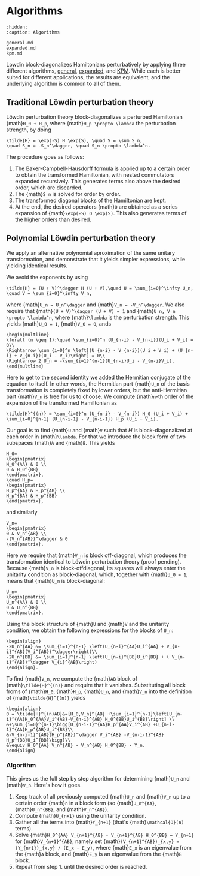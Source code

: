 # Algorithms

```{toctree}
:hidden:
:caption: Algorithms

general.md
expanded.md
kpm.md
```

Lowdin block-diagonalizes Hamiltonians perturbatively by applying three different
algorithms, [general](general.md), [expanded](expanded.md), and [KPM](kpm.md).
While each is better suited for different applications, the results are equivalent, and
the underlying algorithm is common to all of them.

## Traditional Löwdin perturbation theory
Löwdin perturbation theory block-diagonalizes a perturbed Hamiltonian {math}`H_0 + H_p`,
where {math}`H_p \propto \lambda` the perturbation strength, by doing

```{math}
\tilde{H} = \exp(-S) H \exp(S), \quad S = \sum S_n,
\quad S_n = -S_n^\dagger, \quad S_n \propto \lambda^n.
```

The procedure goes as follows:
1. The Baker-Campbell-Hausdorff formula is applied up to a certain order to obtain the
transformed Hamiltonian, with nested commutators expanded recursively. This generates
terms also above the desired order, which are discarded.
2. The {math}`S_n` is solved for order by order.
3. The transformed diagonal blocks of the Hamiltonian are kept.
4. At the end, the desired operators {math}`O` are obtained as a series expansion of
{math}`\exp(-S) O \exp(S)`. This also generates terms of the higher orders than desired.

## Polynomial Löwdin perturbation theory
We apply an alternative polynomial aproximation of the same unitary transformation, and
demonstrate that it yields simpler expressions, while yielding identical results.

We avoid the exponents by using

```{math}
\tilde{H} = (U + V)^\dagger H (U + V),\quad U = \sum_{i=0}^\infty U_n, \quad V = \sum_{i=0}^\infty V_n,
```

where {math}`U_n = U_n^\dagger` and {math}`V_n = -V_n^\dagger`.
We also require that {math}`(U + V)^\dagger (U + V) = 1` and
{math}`U_n, V_n \propto \lambda^n`, where {math}`\lambda` is the perturbation strength.
This yields {math}`U_0 = 1`, {math}`V_0 = 0`, ands

```{math}
\begin{multline}
\forall (n \geq 1):\quad \sum_{i=0}^n (U_{n-i} - V_{n-i})(U_i + V_i) = 0\\
\Rightarrow \sum_{i=0}^n \left[(U_{n-i} - V_{n-i})(U_i + V_i) + (U_{n-i} + V_{n-i})(U_i - V_i)\right] = 0\\
\Rightarrow 2 U_n = -\sum_{i=1}^{n-1}(U_{n-i}U_i - V_{n-i}V_i).
\end{multline}
```

Here to get to the second identity we added the Hermitian conjugate of the equation to
itself.
In other words, the Hermitian part {math}`U_n` of the basis transformation is completely fixed
by lower orders, but the anti-Hermitian part {math}`V_n` is free for us to choose.
We compute {math}`n`-th order of the expansion of the transformed Hamiltonian as

```{math}
\tilde{H}^{(n)} = \sum_{i=0}^n (U_{n-i} - V_{n-i}) H_0 (U_i + V_i) +
\sum_{i=0}^{n-1} (U_{n-i-1} - V_{n-i-1}) H_p (U_i + V_i).
```

Our goal is to find {math}`U` and {math}`V` such that $H$ is block-diagonalized at each
order in {math}`\lambda`. For that we introduce the block form of two subspaces {math}`A`
and {math}`B`.
This yields

```{math}
H_0=
\begin{pmatrix}
H_0^{AA} & 0 \\
0 & H_0^{BB}
\end{pmatrix},
\quad H_p=
\begin{pmatrix}
H_p^{AA} & H_p^{AB} \\
H_p^{BA} & H_p^{BB}
\end{pmatrix},
```
and similarly
```{math}
V_n=
\begin{pmatrix}
0 & V_n^{AB} \\
-(V_n^{AB})^\dagger & 0
\end{pmatrix}.
```

Here we require that {math}`V_n` is block off-diagonal, which produces the transformation
identical to Löwdin perturbation theory (proof pending).
Because {math}`V_n` is block-offdiagonal, its squares will always enter the unitarity
condition as block-diagonal, which, together with {math}`U_0 = 1`, means that {math}`U_n`
is block-diagonal:

```{math}
U_n=
\begin{pmatrix}
U_n^{AA} & 0 \\
0 & U_n^{BB}
\end{pmatrix}.
```

Using the block structure of {math}`U` and {math}`V` and the unitarity condition, we
obtain the following expressions for the blocks of `U_n`:

```{math}
\begin{align}
-2U_n^{AA} &= \sum_{i=1}^{n-1} \left(U_{n-i}^{AA}U_i^{AA} + V_{n-i}^{AB}(V_i^{AB})^\dagger\right)\\
-2U_n^{BB} &= \sum_{i=1}^{n-1} \left(U_{n-i}^{BB}U_i^{BB} + ( V_{n-i}^{AB})^\dagger V_{i}^{AB}\right)
\end{align}.
```

To find {math}`V_n`, we compute the {math}`AB` block of {math}`\tilde{H}^{(n)}` and
require that it vanishes.
Substituting all block froms of {math}`H_0`, {math}`H_p`, {math}`U_n`, and {math}`V_n`
into the definition of {math}`\tilde{H}^{(n)}` yields

```{math}
\begin{align}
0 = \tilde{H}^{(n)AB}&=[H_0,V_n]^{AB} +\sum_{i=1}^{n-1}\left[U_{n-i}^{AA}H_0^{AA}V_i^{AB}-V_{n-i}^{AB} H_0^{BB}U_i^{BB}\right] \\
&+\sum_{i=0}^{n-1}\bigg[U_{n-i-1}^{AA}H_p^{AA}V_i^{AB} +U_{n-i-1}^{AA}H_p^{AB}U_i^{BB}\\
&-V_{n-i-1}^{AB}(H_p^{AB})^\dagger V_i^{AB} -V_{n-i-1}^{AB} H_p^{BB}U_i^{BB}\bigg]\\
&\equiv H_0^{AA} V_n^{AB} - V_n^{AB} H_0^{BB} - Y_n.
\end{align}
```

### Algorithm
This gives us the full step by step algorithm for determining {math}`U_n` and {math}`V_n`.
Here's how it goes.
1. Keep track of all previously computed {math}`U_n` and {math}`V_n` up to a certain order
{math}`n` in a block form (so {math}`U_n^{AA}`, {math}`U_n^{BB}`, and {math}`V_n^{AB}`).
2. Compute {math}`U_{n+1}` using the unitarity condition.
3. Gather all the terms into {math}`Y_{n+1}` (that's {math}`\mathcal{O}(n)` terms).
4. Solve {math}`H_0^{AA} V_{n+1}^{AB} - V_{n+1}^{AB} H_0^{BB} = Y_{n+1}` for
{math}`V_{n+1}^{AB}`, namely set {math}`(V_{n+1}^{AB})_{x,y} = (Y_{n+1})_{x,y} / (E_x - E_y)`,
where {math}`E_x` is an eigenvalue from the {math}`A` block, and {math}`E_y` is an
eigenvalue from the {math}`B` block.
5. Repeat from step 1. until the desired order is reached.
